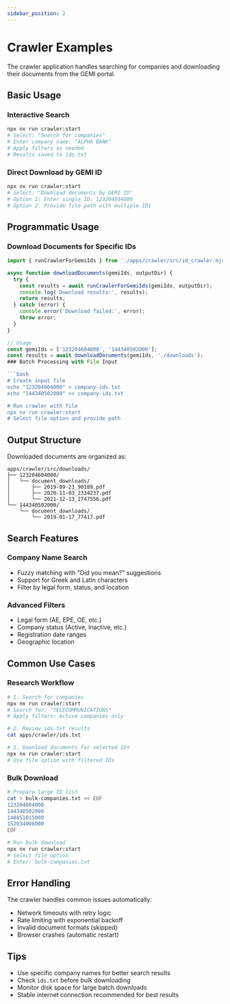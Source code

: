 ```yaml
---
sidebar_position: 2
---
```


# Crawler Examples

The crawler application handles searching for companies and downloading their documents from the GEMI portal.

## Basic Usage

### Interactive Search

```bash
npx nx run crawler:start
# Select: "Search for companies"
# Enter company name: "ALPHA BANK"
# Apply filters as needed
# Results saved to ids.txt
```

### Direct Download by GEMI ID

```bash
npx nx run crawler:start
# Select: "Download documents by GEMI ID"
# Option 1: Enter single ID: 123204604000
# Option 2: Provide file path with multiple IDs
```

## Programmatic Usage

### Download Documents for Specific IDs

````javascript
import { runCrawlerForGemiIds } from './apps/crawler/src/id_crawler.mjs';

async function downloadDocuments(gemiIds, outputDir) {
  try {
    const results = await runCrawlerForGemiIds(gemiIds, outputDir);
    console.log('Download results:', results);
    return results;
  } catch (error) {
    console.error('Download failed:', error);
    throw error;
  }
}

// Usage
const gemiIds = ['123204604000', '144340502000'];
const results = await downloadDocuments(gemiIds, './downloads');
### Batch Processing with File Input

```bash
# Create input file
echo "123204604000" > company-ids.txt
echo "144340502000" >> company-ids.txt

# Run crawler with file
npx nx run crawler:start
# Select file option and provide path
````

## Output Structure

Downloaded documents are organized as:

```
apps/crawler/src/downloads/
├── 123204604000/
│   └── document_downloads/
│       ├── 2019-09-23_90189.pdf
│       ├── 2020-11-03_2334237.pdf
│       └── 2021-12-13_2747556.pdf
└── 144340502000/
    └── document_downloads/
        └── 2019-01-17_77417.pdf
```

## Search Features

### Company Name Search

- Fuzzy matching with "Did you mean?" suggestions
- Support for Greek and Latin characters
- Filter by legal form, status, and location

### Advanced Filters

- Legal form (AE, EPE, OE, etc.)
- Company status (Active, Inactive, etc.)
- Registration date ranges
- Geographic location

## Common Use Cases

### Research Workflow

```bash
# 1. Search for companies
npx nx run crawler:start
# Search for: "TELECOMMUNICATIONS"
# Apply filters: Active companies only

# 2. Review ids.txt results
cat apps/crawler/ids.txt

# 3. Download documents for selected IDs
npx nx run crawler:start
# Use file option with filtered IDs
```

### Bulk Download

```bash
# Prepare large ID list
cat > bulk-companies.txt << EOF
123204604000
144340502000
148851015000
152034008000
EOF

# Run bulk download
npx nx run crawler:start
# Select file option
# Enter: bulk-companies.txt
```

## Error Handling

The crawler handles common issues automatically:

- Network timeouts with retry logic
- Rate limiting with exponential backoff
- Invalid document formats (skipped)
- Browser crashes (automatic restart)

## Tips

- Use specific company names for better search results
- Check `ids.txt` before bulk downloading
- Monitor disk space for large batch downloads
- Stable internet connection recommended for best results
